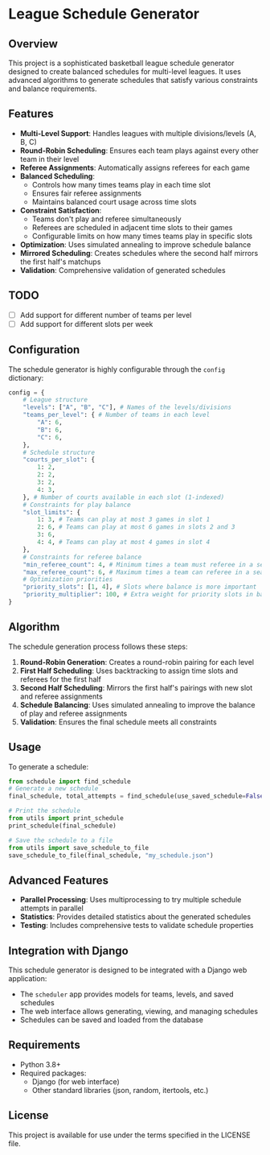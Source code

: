 # League Schedule Generator

## Overview

This project is a sophisticated basketball league schedule generator designed to create balanced schedules for multi-level leagues. It uses advanced algorithms to generate schedules that satisfy various constraints and balance requirements.

## Features

- **Multi-Level Support**: Handles leagues with multiple divisions/levels (A, B, C)
- **Round-Robin Scheduling**: Ensures each team plays against every other team in their level
- **Referee Assignments**: Automatically assigns referees for each game
- **Balanced Scheduling**:
  - Controls how many times teams play in each time slot
  - Ensures fair referee assignments
  - Maintains balanced court usage across time slots
- **Constraint Satisfaction**:
  - Teams don't play and referee simultaneously
  - Referees are scheduled in adjacent time slots to their games
  - Configurable limits on how many times teams play in specific slots
- **Optimization**: Uses simulated annealing to improve schedule balance
- **Mirrored Scheduling**: Creates schedules where the second half mirrors the first half's matchups
- **Validation**: Comprehensive validation of generated schedules

## TODO

- [ ] Add support for different number of teams per level
- [ ] Add support for different slots per week

## Configuration

The schedule generator is highly configurable through the `config` dictionary: 
```python
config = {
    # League structure
    "levels": ["A", "B", "C"], # Names of the levels/divisions
    "teams_per_level": { # Number of teams in each level
        "A": 6,
        "B": 6,
        "C": 6,
    },
    # Schedule structure
    "courts_per_slot": {
        1: 2,
        2: 2,
        3: 2,
        4: 3,
    }, # Number of courts available in each slot (1-indexed)
    # Constraints for play balance
    "slot_limits": {
        1: 3, # Teams can play at most 3 games in slot 1
        2: 6, # Teams can play at most 6 games in slots 2 and 3
        3: 6,
        4: 4, # Teams can play at most 4 games in slot 4
    },
    # Constraints for referee balance
    "min_referee_count": 4, # Minimum times a team must referee in a season per level
    "max_referee_count": 6, # Maximum times a team can referee in a season per level
    # Optimization priorities
    "priority_slots": [1, 4], # Slots where balance is more important
    "priority_multiplier": 100, # Extra weight for priority slots in balance calculations
}
```


## Algorithm

The schedule generation process follows these steps:

1. **Round-Robin Generation**: Creates a round-robin pairing for each level
2. **First Half Scheduling**: Uses backtracking to assign time slots and referees for the first half
3. **Second Half Scheduling**: Mirrors the first half's pairings with new slot and referee assignments
4. **Schedule Balancing**: Uses simulated annealing to improve the balance of play and referee assignments
5. **Validation**: Ensures the final schedule meets all constraints

## Usage

To generate a schedule:

```python
from schedule import find_schedule
# Generate a new schedule
final_schedule, total_attempts = find_schedule(use_saved_schedule=False)

# Print the schedule
from utils import print_schedule
print_schedule(final_schedule)

# Save the schedule to a file
from utils import save_schedule_to_file
save_schedule_to_file(final_schedule, "my_schedule.json")
```


## Advanced Features

- **Parallel Processing**: Uses multiprocessing to try multiple schedule attempts in parallel
- **Statistics**: Provides detailed statistics about the generated schedules
- **Testing**: Includes comprehensive tests to validate schedule properties

## Integration with Django

This schedule generator is designed to be integrated with a Django web application:

- The `scheduler` app provides models for teams, levels, and saved schedules
- The web interface allows generating, viewing, and managing schedules
- Schedules can be saved and loaded from the database

## Requirements

- Python 3.8+
- Required packages:
  - Django (for web interface)
  - Other standard libraries (json, random, itertools, etc.)

## License

This project is available for use under the terms specified in the LICENSE file.